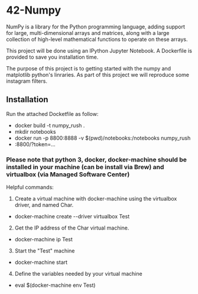 # 42-Numpy

NumPy is a library for the Python programming language, adding support for large, multi-dimensional arrays and matrices, along with a large collection of high-level mathematical functions to operate on these arrays.

This project will be done using an IPython Jupyter Notebook. A Dockerfile is provided to save you installation time. 

The purpose of this project is to getting started with the numpy and matplotlib python's linraries. As part of this project we will reproduce some instagram filters.


## Installation

Run the attached Docketfile as follow:
* docker build -t numpy_rush .
* mkdir notebooks
* docker run -p 8800:8888 -v $(pwd)/notebooks:/notebooks numpy_rush
* <docker-host-ip>:8800/?token=...
 
### Please note that python 3, docker, docker-machine should be installed in your machine (can be install via Brew) and virtualbox (via Managed Software Center)

Helpful commands:
1. Create a virtual machine with docker-machine using the virtualbox driver, and named Char.
  * docker-machine create --driver virtualbox Test
2. Get the IP address of the Char virtual machine.
  * docker-machine ip Test
3. Start the "Test" machine
  * docker-machine start
4. Define the variables needed by your virtual machine 
  * eval $(docker-machine env Test)
